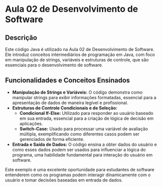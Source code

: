 
# Aula 02 de Desenvolvimento de Software

## Descrição
Este código Java é utilizado na Aula 02 de Desenvolvimento de Software. Ele introduz conceitos intermediários de programação em Java, com foco em manipulação de strings, variáveis e estruturas de controle, que são essenciais para o desenvolvimento de software.

## Funcionalidades e Conceitos Ensinados
- **Manipulação de Strings e Variáveis:** O código demonstra como manipular strings para exibir informações formatadas, essencial para a apresentação de dados de maneira legível e profissional.
- **Estruturas de Controle Condicionais e de Seleção:**
  - **Condicional If-Else:** Utilizado para responder ao usuário baseado em sua entrada, essencial para a criação de lógica de decisão em aplicações.
  - **Switch-Case:** Usado para processar uma variável de avaliação múltipla, exemplificando como diferentes casos podem ser gerenciados de forma eficiente.
- **Entrada e Saída de Dados:** O código ensina a obter dados do usuário e como esses dados podem ser usados para influenciar a lógica do programa, uma habilidade fundamental para interação do usuário em software.

Este exemplo é uma excelente oportunidade para estudantes de software entenderem como os programas podem interagir dinamicamente com o usuário e tomar decisões baseadas em entrada de dados.
